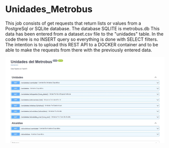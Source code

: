 # Unidades_Metrobus

This job consists of get requests that return lists or values from a PostgreSql or SQLite database. The database SQLITE is metrobus.db
This data has been entered from a dataset.csv file to the "unidades" table. In the code there is no INSERT query so everything is done with SELECT filters.
The intention is to upload this REST API to a DOCKER container and to be able to make the requests from there with the previously entered data.

![listado_unidades](https://github.com/vicogarcia16/Unidades_Metrobus/blob/master/unidades.JPG)
